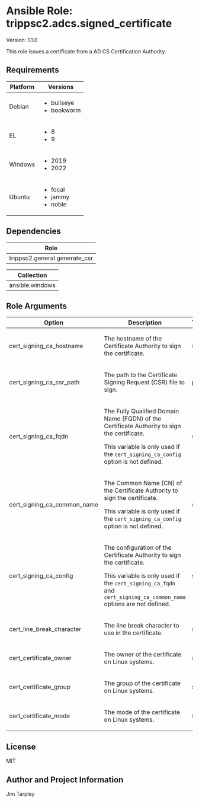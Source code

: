 <!-- BEGIN_ANSIBLE_DOCS -->

# Ansible Role: trippsc2.adcs.signed_certificate
Version: 1.1.0

This role issues a certificate from a AD CS Certification Authority.

## Requirements

| Platform | Versions |
| -------- | -------- |
| Debian | <ul><li>bullseye</li><li>bookworm</li></ul> |
| EL | <ul><li>8</li><li>9</li></ul> |
| Windows | <ul><li>2019</li><li>2022</li></ul> |
| Ubuntu | <ul><li>focal</li><li>jammy</li><li>noble</li></ul> |

## Dependencies
| Role |
| ---- |
| trippsc2.general.generate_csr |

| Collection |
| ---------- |
| ansible.windows |

## Role Arguments
|Option|Description|Type|Required|Choices|Default|
|---|---|---|---|---|---|
| cert_signing_ca_hostname | <p>The hostname of the Certificate Authority to sign the certificate.</p> | str | yes |  |  |
| cert_signing_ca_csr_path | <p>The path to the Certificate Signing Request (CSR) file to sign.</p> | path | no |  | C:\Windows\temp\server.req |
| cert_signing_ca_fqdn | <p>The Fully Qualified Domain Name (FQDN) of the Certificate Authority to sign the certificate.</p><p>This variable is only used if the `cert_signing_ca_config` option is not defined.</p> | str | no |  | {{ hostvars[cert_signing_ca_hostname].ansible_fqdn }} |
| cert_signing_ca_common_name | <p>The Common Name (CN) of the Certificate Authority to sign the certificate.</p><p>This variable is only used if the `cert_signing_ca_config` option is not defined.</p> | str | no |  |  |
| cert_signing_ca_config | <p>The configuration of the Certificate Authority to sign the certificate.</p><p>This variable is only used if the `cert_signing_ca_fqdn` and `cert_signing_ca_common_name` options are not defined.</p> | str | no |  | {{ cert_signing_ca_fqdn }}\{{ cert_signing_ca_common_name }} |
| cert_line_break_character | <p>The line break character to use in the certificate.</p> | str | no |  | \n |
| cert_certificate_owner | <p>The owner of the certificate on Linux systems.</p> | str | no |  | root |
| cert_certificate_group | <p>The group of the certificate on Linux systems.</p> | str | no |  | root |
| cert_certificate_mode | <p>The mode of the certificate on Linux systems.</p> | str | no |  | 0644 |


## License
MIT

## Author and Project Information
Jim Tarpley
<!-- END_ANSIBLE_DOCS -->
